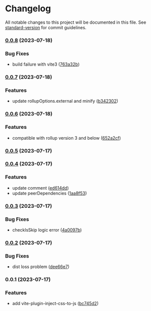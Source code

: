 # Changelog

All notable changes to this project will be documented in this file. See [standard-version](https://github.com/conventional-changelog/standard-version) for commit guidelines.

### [0.0.8](https://github.com/Levix/vite-plugin-inject-css-to-js/compare/vite-plugin-inject-css-to-js@0.0.7...vite-plugin-inject-css-to-js@0.0.8) (2023-07-18)


### Bug Fixes

* build failure with vite3 ([763a32b](https://github.com/Levix/vite-plugin-inject-css-to-js/commit/763a32b579a5de7b576afbd1014cb79252a6367f))

### [0.0.7](https://github.com/Levix/vite-plugin-inject-css-to-js/compare/vite-plugin-inject-css-to-js@0.0.6...vite-plugin-inject-css-to-js@0.0.7) (2023-07-18)


### Features

* update rollupOptions.external and minify ([b342302](https://github.com/Levix/vite-plugin-inject-css-to-js/commit/b3423026fc1fae99eab18db8a8964c963a8f5c7f))

### [0.0.6](https://github.com/Levix/vite-plugin-inject-css-to-js/compare/vite-plugin-inject-css-to-js@0.0.5...vite-plugin-inject-css-to-js@0.0.6) (2023-07-18)


### Features

* compatible with rollup version 3 and below ([652a2cf](https://github.com/Levix/vite-plugin-inject-css-to-js/commit/652a2cf65b2dd35694adcb9cb4d6f9e399b28ee7))

### [0.0.5](https://github.com/Levix/vite-plugin-inject-css-to-js/compare/vite-plugin-inject-css-to-js@0.0.4...vite-plugin-inject-css-to-js@0.0.5) (2023-07-17)

### [0.0.4](https://github.com/Levix/vite-plugin-inject-css-to-js/compare/vite-plugin-inject-css-to-js@0.0.3...vite-plugin-inject-css-to-js@0.0.4) (2023-07-17)


### Features

* update comment ([ed614dd](https://github.com/Levix/vite-plugin-inject-css-to-js/commit/ed614dde6ee5682cc9e10bc56c2d8e1a799dd9d9))
* update peerDependencies ([1aa8f53](https://github.com/Levix/vite-plugin-inject-css-to-js/commit/1aa8f5374a4556bd7aa22cc3b731387307404464))

### [0.0.3](https://github.com/Levix/vite-plugin-inject-css-to-js/compare/vite-plugin-inject-css-to-js@0.0.2...vite-plugin-inject-css-to-js@0.0.3) (2023-07-17)


### Bug Fixes

* checkIsSkip logic error ([4a0097b](https://github.com/Levix/vite-plugin-inject-css-to-js/commit/4a0097b4a13c6bb5bc0075aab296df36261578e5))

### [0.0.2](https://github.com/Levix/vite-plugin-inject-css-to-js/compare/vite-plugin-inject-css-to-js@0.0.1...vite-plugin-inject-css-to-js@0.0.2) (2023-07-17)


### Bug Fixes

* dist loss problem ([dee66e7](https://github.com/Levix/vite-plugin-inject-css-to-js/commit/dee66e7d5f39295f179d78dcb898a18d7844f2ce))

### 0.0.1 (2023-07-17)


### Features

* add vite-plugin-inject-css-to-js ([bc745d2](https://github.com/Levix/vite-plugin-inject-css-to-js/commit/bc745d2cbb8237b7e03921ac2a67bff7280290f6))
